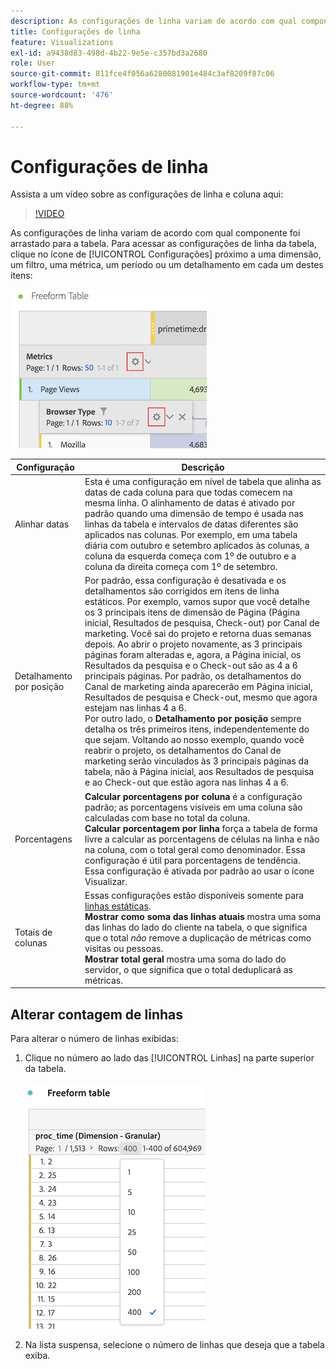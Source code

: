 ```yaml
---
description: As configurações de linha variam de acordo com qual componente foi arrastado para a tabela.
title: Configurações de linha
feature: Visualizations
exl-id: a9438d83-498d-4b22-9e5e-c357bd3a2680
role: User
source-git-commit: 811fce4f056a6280081901e484c3af8209f87c06
workflow-type: tm+mt
source-wordcount: '476'
ht-degree: 88%

---
```


# Configurações de linha

Assista a um vídeo sobre as configurações de linha e coluna aqui:

>[!VIDEO](https://video.tv.adobe.com/v/40382/?quality=12)

As configurações de linha variam de acordo com qual componente foi arrastado para a tabela. Para acessar as configurações de linha da tabela, clique no ícone de [!UICONTROL Configurações] próximo a uma dimensão, um filtro, uma métrica, um período ou um detalhamento em cada um destes itens:

![Tabela de forma livre que destaca o ícone de Configurações para Métricas](assets/row-settings.png)

| Configuração | Descrição |
| --- | --- |
| Alinhar datas | Esta é uma configuração em nível de tabela que alinha as datas de cada coluna para que todas comecem na mesma linha. O alinhamento de datas é ativado por padrão quando uma dimensão de tempo é usada nas linhas da tabela e intervalos de datas diferentes são aplicados nas colunas. Por exemplo, em uma tabela diária com outubro e setembro aplicados às colunas, a coluna da esquerda começa com 1º de outubro e a coluna da direita começa com 1º de setembro. |
| Detalhamento por posição | Por padrão, essa configuração é desativada e os detalhamentos são corrigidos em itens de linha estáticos. Por exemplo, vamos supor que você detalhe os 3 principais itens de dimensão de Página (Página inicial, Resultados de pesquisa, Check-out) por Canal de marketing. Você sai do projeto e retorna duas semanas depois. Ao abrir o projeto novamente, as 3 principais páginas foram alteradas e, agora, a Página inicial, os Resultados da pesquisa e o Check-out são as 4 a 6 principais páginas. Por padrão, os detalhamentos do Canal de marketing ainda aparecerão em Página inicial, Resultados de pesquisa e Check-out, mesmo que agora estejam nas linhas 4 a 6. <br> Por outro lado, o **Detalhamento por posição** sempre detalha os três primeiros itens, independentemente do que sejam. Voltando ao nosso exemplo, quando você reabrir o projeto, os detalhamentos do Canal de marketing serão vinculados às 3 principais páginas da tabela, não à Página inicial, aos Resultados de pesquisa e ao Check-out que estão agora nas linhas 4 a 6. |
| Porcentagens | **Calcular porcentagens por coluna** é a configuração padrão; as porcentagens visíveis em uma coluna são calculadas com base no total da coluna. <br>**Calcular porcentagem por linha** força a tabela de forma livre a calcular as porcentagens de células na linha e não na coluna, com o total geral como denominador. Essa configuração é útil para porcentagens de tendência. Essa configuração é ativada por padrão ao usar o ícone Visualizar. |
| Totais de colunas | Essas configurações estão disponíveis somente para [linhas estáticas](/help/analysis-workspace/visualizations/freeform-table/column-row-settings/manual-vs-dynamic-rows.md). <br> **Mostrar como soma das linhas atuais** mostra uma soma das linhas do lado do cliente na tabela, o que significa que o total *não* remove a duplicação de métricas como visitas ou pessoas. <br> **Mostrar total geral** mostra uma soma do lado do servidor, o que significa que o total deduplicará as métricas. |

## Alterar contagem de linhas

Para alterar o número de linhas exibidas:

1. Clique no número ao lado das [!UICONTROL Linhas] na parte superior da tabela.

   ![Tabela de forma livre que mostra a lista suspensa de para o número de linhas exibidas. 400 linhas está selecionado.](assets/row-number.png)

1. Na lista suspensa, selecione o número de linhas que deseja que a tabela exiba.